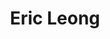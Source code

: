 ---
layout: post
title: Eric Leong
school: Cooper Union
major: Major?
image: https://static.squarespace.com/static/50354720c4aa2d2d3150d3d8/t/52499ed3e4b0b724ccfb507c/1380556499728/Eric-Leong.jpg?format=300w
lego: /lib/img/people/lego/eric.jpg
position: Create@Cooper Liason
positionURL: http://www.techatnyu.org/position
twitter: ericwleong
email: t@NYU email?
graduate: 2014
weight: 5
---